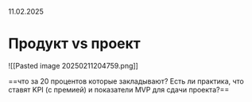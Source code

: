 11.02.2025
# Продукт vs проект
![[Pasted image 20250211204759.png]]

==что за 20 процентов которые закладывают? Есть ли практика, что ставят KPI (с премией) и показатели MVP для сдачи проекта?==

